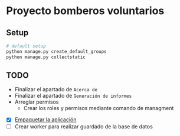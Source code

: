 # Proyecto bomberos voluntarios

## Setup

```bash
# default setup
python manage.py create_default_groups
python manage.py collectstatic
```

## TODO
- Finalizar el apartado de `Acerca de`
- Finalizar el apartado de `Generación de informes`
- Arreglar permisos
  - Crear los roles y permisos mediante comando de managment
- [X] [Empaquetar la aplicación](https://testdriven.io/blog/dockerizing-django-with-postgres-gunicorn-and-nginx/)
- [ ] Crear worker para realizar guardado de la base de datos
